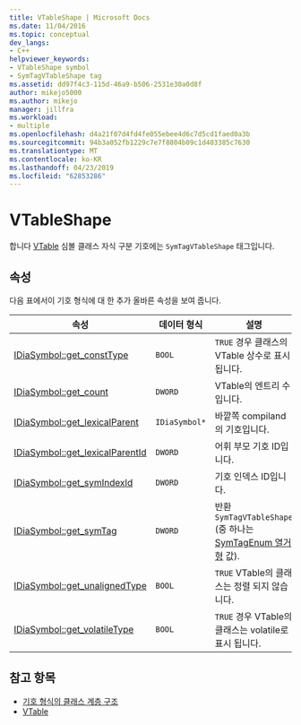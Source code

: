 ```yaml
---
title: VTableShape | Microsoft Docs
ms.date: 11/04/2016
ms.topic: conceptual
dev_langs:
- C++
helpviewer_keywords:
- VTableShape symbol
- SymTagVTableShape tag
ms.assetid: dd97f4c3-115d-46a9-b506-2531e30a0d8f
author: mikejo5000
ms.author: mikejo
manager: jillfra
ms.workload:
- multiple
ms.openlocfilehash: d4a21f07d4fd4fe055ebee4d6c7d5cd1faed0a3b
ms.sourcegitcommit: 94b3a052fb1229c7e7f8804b09c1d403385c7630
ms.translationtype: MT
ms.contentlocale: ko-KR
ms.lasthandoff: 04/23/2019
ms.locfileid: "62853286"
---
```

# <a name="vtableshape"></a>VTableShape
합니다 [VTable](../../debugger/debug-interface-access/vtable.md) 심볼 클래스 자식 구분 기호에는 `SymTagVTableShape` 태그입니다.

## <a name="properties"></a>속성
 다음 표에서이 기호 형식에 대 한 추가 올바른 속성을 보여 줍니다.

|속성|데이터 형식|설명|
|--------------|---------------|-----------------|
|[IDiaSymbol::get_constType](../../debugger/debug-interface-access/idiasymbol-get-consttype.md)|`BOOL`|`TRUE` 경우 클래스의 VTable 상수로 표시 됩니다.|
|[IDiaSymbol::get_count](../../debugger/debug-interface-access/idiasymbol-get-count.md)|`DWORD`|VTable의 엔트리 수입니다.|
|[IDiaSymbol::get_lexicalParent](../../debugger/debug-interface-access/idiasymbol-get-lexicalparent.md)|`IDiaSymbol*`|바깥쪽 compiland의 기호입니다.|
|[IDiaSymbol::get_lexicalParentId](../../debugger/debug-interface-access/idiasymbol-get-lexicalparentid.md)|`DWORD`|어휘 부모 기호 ID입니다.|
|[IDiaSymbol::get_symIndexId](../../debugger/debug-interface-access/idiasymbol-get-symindexid.md)|`DWORD`|기호 인덱스 ID입니다.|
|[IDiaSymbol::get_symTag](../../debugger/debug-interface-access/idiasymbol-get-symtag.md)|`DWORD`|반환 `SymTagVTableShape` (중 하나는 [SymTagEnum 열거형](../../debugger/debug-interface-access/symtagenum.md) 값).|
|[IDiaSymbol::get_unalignedType](../../debugger/debug-interface-access/idiasymbol-get-unalignedtype.md)|`BOOL`|`TRUE` VTable의 클래스는 정렬 되지 않습니다.|
|[IDiaSymbol::get_volatileType](../../debugger/debug-interface-access/idiasymbol-get-volatiletype.md)|`BOOL`|`TRUE` 경우 VTable의 클래스는 volatile로 표시 됩니다.|

## <a name="see-also"></a>참고 항목
- [기호 형식의 클래스 계층 구조](../../debugger/debug-interface-access/class-hierarchy-of-symbol-types.md)
- [VTable](../../debugger/debug-interface-access/vtable.md)